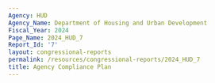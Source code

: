 ```yaml
---
Agency: HUD
Agency_Name: Department of Housing and Urban Development
Fiscal_Year: 2024
Page_Name: 2024_HUD_7
Report_Id: '7'
layout: congressional-reports
permalink: /resources/congressional-reports/2024_HUD_7
title: Agency Compliance Plan
---
```

